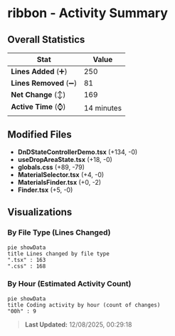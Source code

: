 # ribbon - Activity Summary 

## Overall Statistics

| Stat                   | Value                                                             |
| ---------------------- | ----------------------------------------------------------------- |
| **Lines Added** (➕)   | 250                                          |
| **Lines Removed** (➖) | 81                                        |
| **Net Change** (↕)    | 169                |
| **Active Time** (⌚)   | 14 minutes |


## Modified Files
- **DnDStateControllerDemo.tsx** (+134, -0)
- **useDropAreaState.tsx** (+18, -0)
- **globals.css** (+89, -79)
- **MaterialSelector.tsx** (+4, -0)
- **MaterialsFinder.tsx** (+0, -2)
- **Finder.tsx** (+5, -0)

## Visualizations

### By File Type (Lines Changed)

```mermaid
pie showData
title Lines changed by file type
".tsx" : 163
".css" : 168
```

### By Hour (Estimated Activity Count)

```mermaid
pie showData
title Coding activity by hour (count of changes)
"00h" : 9
```


> **Last Updated:** 12/08/2025, 00:29:18